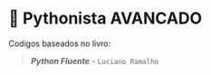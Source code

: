# :snake: Pythonista AVANCADO
Codigos baseados no livro:  
> ***Python Fluente*** - `Luciano Ramalho`